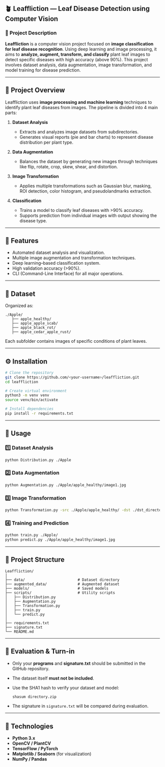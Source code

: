 ## 🪴 Leaffliction — Leaf Disease Detection using Computer Vision

### 📄 Project Description

**Leaffliction** is a computer vision project focused on **image classification for leaf disease recognition**.
Using deep learning and image processing, it aims to **analyze, augment, transform, and classify** plant leaf images to detect specific diseases with high accuracy (above 90%).
This project involves dataset analysis, data augmentation, image transformation, and model training for disease prediction.

---

## 🌱 Project Overview

Leaffliction uses **image processing and machine learning** techniques to identify plant leaf diseases from images.
The pipeline is divided into 4 main parts:

1. **Dataset Analysis**

   * Extracts and analyzes image datasets from subdirectories.
   * Generates visual reports (pie and bar charts) to represent disease distribution per plant type.

2. **Data Augmentation**

   * Balances the dataset by generating new images through techniques like flip, rotate, crop, skew, shear, and distortion.

3. **Image Transformation**

   * Applies multiple transformations such as Gaussian blur, masking, ROI detection, color histogram, and pseudolandmarks extraction.

4. **Classification**

   * Trains a model to classify leaf diseases with >90% accuracy.
   * Supports prediction from individual images with output showing the disease type.

---

## 🧠 Features

* Automated dataset analysis and visualization.
* Multiple image augmentation and transformation techniques.
* Deep learning–based classification system.
* High validation accuracy (>90%).
* CLI (Command-Line Interface) for all major operations.

---

## 🌿 Dataset

Organized as:

```
./Apple/
   ├── apple_healthy/
   ├── apple_apple_scab/
   ├── apple_black_rot/
   ├── apple_cedar_apple_rust/
```

Each subfolder contains images of specific conditions of plant leaves.

---

## ⚙️ Installation

```bash
# Clone the repository
git clone https://github.com/<your-username>/leaffliction.git
cd leaffliction

# Create virtual environment
python3 -m venv venv
source venv/bin/activate

# Install dependencies
pip install -r requirements.txt
```

---

## 🚀 Usage

### 1️⃣ Dataset Analysis

```bash
python Distribution.py ./Apple
```

### 2️⃣ Data Augmentation

```bash
python Augmentation.py ./Apple/apple_healthy/image1.jpg
```

### 3️⃣ Image Transformation

```bash
python Transformation.py -src ./Apple/apple_healthy/ -dst ./dst_directory -mask
```

### 4️⃣ Training and Prediction

```bash
python train.py ./Apple/
python predict.py ./Apple/apple_healthy/image1.jpg
```

---

## 📁 Project Structure

```
Leaffliction/
│
├── data/                        # Dataset directory
├── augmented_data/              # Augmented dataset
├── models/                      # Saved models
├── scripts/                     # Utility scripts
│   ├── Distribution.py
│   ├── Augmentation.py
│   ├── Transformation.py
│   ├── train.py
│   └── predict.py
│
├── requirements.txt
├── signature.txt
└── README.md
```

---

## 🧩 Evaluation & Turn-in

* Only your **programs** and **signature.txt** should be submitted in the GitHub repository.
* The dataset itself **must not be included**.
* Use the SHA1 hash to verify your dataset and model:

  ```bash
  shasum directory.zip
  ```
* The signature in `signature.txt` will be compared during evaluation.

---

## 🧰 Technologies

* **Python 3.x**
* **OpenCV / PlantCV**
* **TensorFlow / PyTorch**
* **Matplotlib / Seaborn** (for visualization)
* **NumPy / Pandas**



